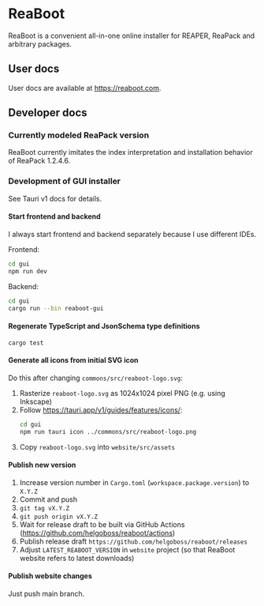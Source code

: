 # ReaBoot

ReaBoot is a convenient all-in-one online installer for REAPER, ReaPack and arbitrary packages.

## User docs

User docs are available at https://reaboot.com.

## Developer docs

### Currently modeled ReaPack version

ReaBoot currently imitates the index interpretation and installation behavior of ReaPack 1.2.4.6.

### Development of GUI installer

See Tauri v1 docs for details.

#### Start frontend and backend

I always start frontend and backend separately because I use different IDEs.

Frontend:

```sh
cd gui
npm run dev
```

Backend:

```sh
cd gui
cargo run --bin reaboot-gui
```

#### Regenerate TypeScript and JsonSchema type definitions

`cargo test`

#### Generate all icons from initial SVG icon

Do this after changing `commons/src/reaboot-logo.svg`:

1. Rasterize `reaboot-logo.svg` as 1024x1024 pixel PNG (e.g. using Inkscape)
2. Follow https://tauri.app/v1/guides/features/icons/:
   ```sh
   cd gui
   npm run tauri icon ../commons/src/reaboot-logo.png
   ```
3. Copy `reaboot-logo.svg` into `website/src/assets`

#### Publish new version

1. Increase version number in `Cargo.toml` (`workspace.package.version`) to `X.Y.Z`
2. Commit and push
3. `git tag vX.Y.Z`
4. `git push origin vX.Y.Z`
5. Wait for release draft to be built via GitHub
   Actions (https://github.com/helgoboss/reaboot/actions)
6. Publish release draft `https://github.com/helgoboss/reaboot/releases`
7. Adjust `LATEST_REABOOT_VERSION` in `website` project (so that ReaBoot website refers to latest
   downloads)

#### Publish website changes

Just push main branch.